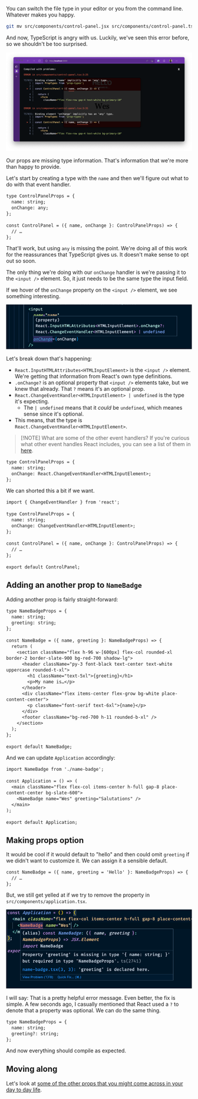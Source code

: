 You can switch the file type in your editor or you from the command line. Whatever makes you happy.

````sh
git mv src/components/control-panel.jsx src/components/control-panel.tsx
````

And now, TypeScript is angry with us. Luckily, we've seen this error before, so we shouldn't be too surprised.

![](_attachments/Pasted%20image%2020221106163312.png)

Our props are missing type information. That's information that we're more than happy to provide.

Let's start by creating a type with the `name` and then we'll figure out what to do with that event handler.

````tsx
type ControlPanelProps = {
  name: string;
  onChange: any;
};

const ControlPanel = ({ name, onChange }: ControlPanelProps) => {
  // …
};
````

That'll work, but using `any` is missing the point. We're doing all of this work for the reassurances that TypeScript gives us. It doesn't make sense to opt out so soon.

The only thing we're doing with our `onChange` handler is we're passing it to the `<input />` element. So, it just needs to be the same type the input field.

If we hover of the `onChange` property on the `<input />` element, we see something interesting.

![](_attachments/Pasted%20image%2020221106164152.png)

Let's break down that's happening:

* `React.InputHTMLAttributes<HTMLInputElement>` is the `<input />` element. We're getting that information from React's own type definitions.
* `.onChange?` is an optional property that `<input />` elements take, but we knew that already. That `?` means it's an optional prop.
* `React.ChangeEventHandler<HTMLInputElement> | undefined` is the type it's expecting.
  * The `| undefined` means that it *could* be `undefined`, which meanes sense since it's optional.
* This means, that the type is `React.ChangeEventHandler<HTMLInputElement>`.

 > 
 > \[!NOTE\] What are some of the other event handlers?
 > If you're curious what other event handles React includes, you can see a list of them in [here](React's%20built-in%20event%20handlers.md).

````tsx
type ControlPanelProps = {
  name: string;
  onChange: React.ChangeEventHandler<HTMLInputElement>;
};
````

We can shorted this a bit if we want.

````tsx
import { ChangeEventHandler } from 'react';

type ControlPanelProps = {
  name: string;
  onChange: ChangeEventHandler<HTMLInputElement>;
};

const ControlPanel = ({ name, onChange }: ControlPanelProps) => {
  // …
};

export default ControlPanel;
````

## Adding an another prop to `NameBadge`

Adding another prop is fairly straight-forward:

````tsx
type NameBadgeProps = {
  name: string;
  greeting: string;
};

const NameBadge = ({ name, greeting }: NameBadgeProps) => {
  return (
    <section className="flex h-96 w-[600px] flex-col rounded-xl border-2 border-slate-900 bg-red-700 shadow-lg">
      <header className="py-3 font-black text-center text-white uppercase rounded-t-xl">
        <h1 className="text-5xl">{greeting}</h1>
        <p>My name is…</p>
      </header>
      <div className="flex items-center flex-grow bg-white place-content-center">
        <p className="font-serif text-6xl">{name}</p>
      </div>
      <footer className="bg-red-700 h-11 rounded-b-xl" />
    </section>
  );
};

export default NameBadge;
````

And we can update `Application` accordingly:

````tsx
import NameBadge from './name-badge';

const Application = () => (
  <main className="flex flex-col items-center h-full gap-8 place-content-center bg-slate-600">
    <NameBadge name="Wes" greeting="Salutations" />
  </main>
);

export default Application;
````

## Making props option

It would be cool if it would default to "hello" and then could omit `greeting` if we didn't want to customize it. We can assign it a sensible default.

````tsx
const NameBadge = ({ name, greeting = 'Hello' }: NameBadgeProps) => {
  // …
};
````

But, we still get yelled at if we try to remove the property in `src/components/application.tsx`.

![](_attachments/Pasted%20image%2020221106170431.png)

I will say: That is a pretty helpful error message. Even better, the fix is simple. A few seconds ago, I casually mentioned that React used a `?` to denote that a property was optional. We can do the same thing.

````tsx
type NameBadgeProps = {
  name: string;
  greeting?: string;
};
````

And now everything should compile as expected.

## Moving along

Let's look at [some of the other props that you might come across in your day to day life](Commonly-used%20props.md).

